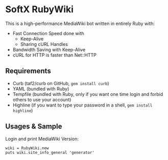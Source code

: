 SoftX RubyWiki
==============
This is a high-performance MediaWiki bot written in entirely Ruby with:

* Fast Connection Speed done with
  * Keep-Alive
  * Sharing cURL Handles
* Bandwidth Saving with Keep-Alive
* cURL for HTTP is faster than Net::HTTP

Requirements
------------
* Curb (taf2/curb on GitHub, `gem install curb`)
* YAML (bundled with Ruby)
* Tempfile (bundled with Ruby, only if you want one time login and
forbid others to use your account)
* Highline (if you want to type your password in a shell, `gem install highline`)

Usages & Sample
---------------
Login and print MediaWiki Version:

    wiki = RubyWiki.new
    puts wiki.site_info_general 'generator'